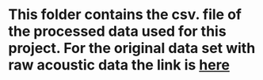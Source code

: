 # This folder contains the csv. file of the processed data used for this project. For the original data set with raw acoustic data the link is [here](https://github.com/WidebandPingFest/FishTetherExperiment/tree/main)
